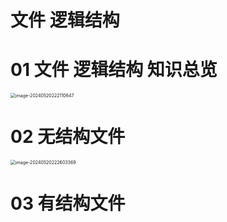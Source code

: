 # 文件 逻辑结构



# 01 文件 逻辑结构 知识总览

<img src="https://cvp.oss-cn-shanghai.aliyuncs.com/picgo/202405202221880.png" alt="image-20240520222110647" style="zoom:50%;" />



# 02 无结构文件

<img src="https://cvp.oss-cn-shanghai.aliyuncs.com/picgo/202405202226468.png" alt="image-20240520222603369" style="zoom:50%;" />



# 03 有结构文件